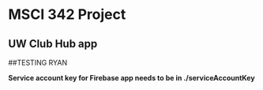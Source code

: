 # MSCI 342 Project
## UW Club Hub app
##TESTING RYAN

**Service account key for Firebase app needs to be in ./serviceAccountKey**